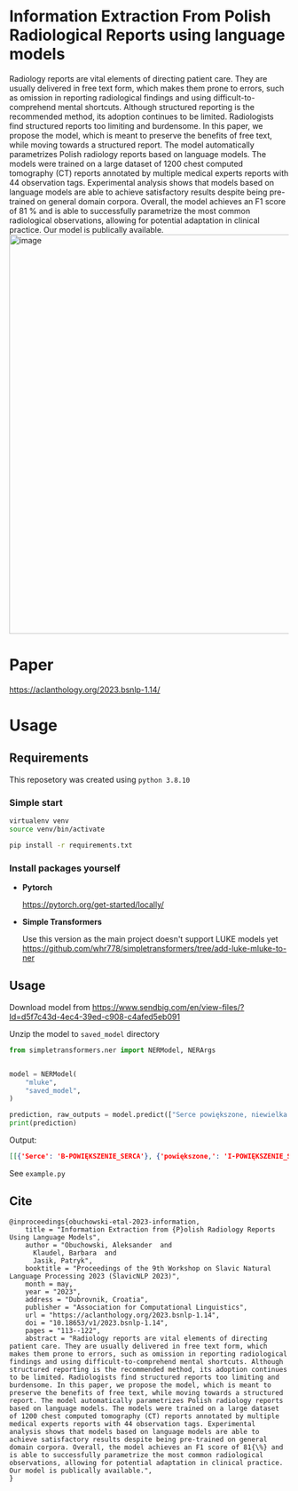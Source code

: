 # Information Extraction From Polish Radiological Reports using language models
Radiology reports are vital elements of directing patient care. They are usually delivered in free text form, which makes them prone to errors, such as omission in reporting radiological findings and using difficult-to-comprehend mental shortcuts. Although structured reporting is the recommended method, its adoption continues to be limited. Radiologists find structured reports too limiting and burdensome. In this paper, we propose the model, which is meant to preserve the benefits of free text, while moving towards a structured report. The model automatically parametrizes Polish radiology reports based on language models. The models were trained on a large dataset of 1200 chest computed tomography (CT) reports annotated by multiple medical experts reports with 44 observation tags. Experimental analysis shows that models based on language models are able to achieve satisfactory results despite being pre-trained on general domain corpora. Overall, the model achieves an F1 score of 81 % and is able to successfully parametrize the most common radiological observations, allowing for potential adaptation in clinical practice. Our model is publically available.
<img width="719" alt="image" src="https://github.com/AleksanderObuchowski/PLRadIE/assets/12778421/460aab64-3028-4de1-b6d1-a93c13227c68">
# Paper
https://aclanthology.org/2023.bsnlp-1.14/
# Usage
## Requirements
This reposetory was created using `python 3.8.10`
### Simple start
```bash
virtualenv venv
source venv/bin/activate

pip install -r requirements.txt

```
### Install packages yourself

* **Pytorch**

    https://pytorch.org/get-started/locally/
* **Simple Transformers**

    Use this version as the main project doesn't support LUKE models yet
    https://github.com/whr778/simpletransformers/tree/add-luke-mluke-to-ner

## Usage
Download model from https://www.sendbig.com/en/view-files/?Id=d5f7c43d-4ec4-39ed-c908-c4afed5eb091

Unzip the model to `saved_model` directory

```python
from simpletransformers.ner import NERModel, NERArgs


model = NERModel(
    "mluke",
    "saved_model",
)

prediction, raw_outputs = model.predict(["Serce powiększone, niewielka ilość płynu w worku osierdziowym"])
print(prediction)
```
Output:
```json
[[{'Serce': 'B-POWIĘKSZENIE_SERCA'}, {'powiększone,': 'I-POWIĘKSZENIE_SERCA'}, {'niewielka': 'B-PŁYN_W_WORKU_OSIERDZIOWYM'}, {'ilość': 'I-PŁYN_W_WORKU_OSIERDZIOWYM'}, {'płynu': 'I-PŁYN_W_WORKU_OSIERDZIOWYM'}, {'w': 'I-PŁYN_W_WORKU_OSIERDZIOWYM'}, {'worku': 'I-PŁYN_W_WORKU_OSIERDZIOWYM'}, {'osierdziowym': 'I-PŁYN_W_WORKU_OSIERDZIOWYM'}]]
```

See `example.py`

## Cite
```
@inproceedings{obuchowski-etal-2023-information,
    title = "Information Extraction from {P}olish Radiology Reports Using Language Models",
    author = "Obuchowski, Aleksander  and
      Klaudel, Barbara  and
      Jasik, Patryk",
    booktitle = "Proceedings of the 9th Workshop on Slavic Natural Language Processing 2023 (SlavicNLP 2023)",
    month = may,
    year = "2023",
    address = "Dubrovnik, Croatia",
    publisher = "Association for Computational Linguistics",
    url = "https://aclanthology.org/2023.bsnlp-1.14",
    doi = "10.18653/v1/2023.bsnlp-1.14",
    pages = "113--122",
    abstract = "Radiology reports are vital elements of directing patient care. They are usually delivered in free text form, which makes them prone to errors, such as omission in reporting radiological findings and using difficult-to-comprehend mental shortcuts. Although structured reporting is the recommended method, its adoption continues to be limited. Radiologists find structured reports too limiting and burdensome. In this paper, we propose the model, which is meant to preserve the benefits of free text, while moving towards a structured report. The model automatically parametrizes Polish radiology reports based on language models. The models were trained on a large dataset of 1200 chest computed tomography (CT) reports annotated by multiple medical experts reports with 44 observation tags. Experimental analysis shows that models based on language models are able to achieve satisfactory results despite being pre-trained on general domain corpora. Overall, the model achieves an F1 score of 81{\%} and is able to successfully parametrize the most common radiological observations, allowing for potential adaptation in clinical practice. Our model is publically available.",
}
```
